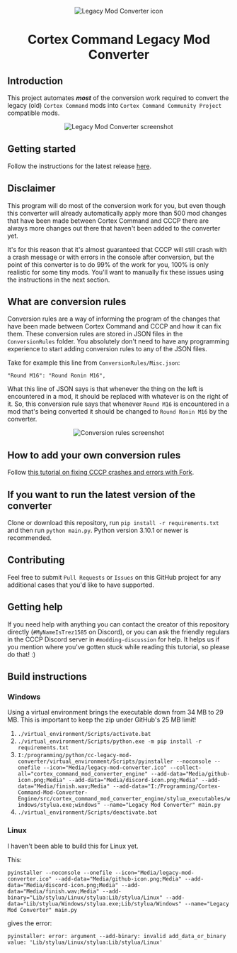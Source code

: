 <p align="center"><img src="Media/legacy-mod-converter-icon.png" alt="Legacy Mod Converter icon"></p>
<h1 align="center">Cortex Command Legacy Mod Converter</h1>

## Introduction
This project automates ***most*** of the conversion work required to convert the legacy (old) `Cortex Command` mods into `Cortex Command Community Project` compatible mods.

<p align="center"><img src="Media/legacy-mod-converter-screenshot.png" alt="Legacy Mod Converter screenshot"></p>

## Getting started
Follow the instructions for the latest release [here](https://github.com/cortex-command-community/Cortex-Command-Legacy-Mod-Converter/releases).

## Disclaimer
This program will do most of the conversion work for you, but even though this converter will already automatically apply more than 500 mod changes that have been made between Cortex Command and CCCP there are always more changes out there that haven't been added to the converter yet.

It's for this reason that it's almost guaranteed that CCCP will still crash with a crash message or with errors in the console after conversion, but the point of this converter is to do 99% of the work for you, 100% is only realistic for some tiny mods. You'll want to manually fix these issues using the instructions in the next section.

## What are conversion rules
Conversion rules are a way of informing the program of the changes that have been made between Cortex Command and CCCP and how it can fix them. These conversion rules are stored in JSON files in the `ConversionRules` folder. You absolutely don't need to have any programming experience to start adding conversion rules to any of the JSON files.

Take for example this line from `ConversionRules/Misc.json`:

`"Round M16": "Round Ronin M16",`

What this line of JSON says is that whenever the thing on the left is encountered in a mod, it should be replaced with whatever is on the right of it. So, this conversion rule says that whenever `Round M16` is encountered in a mod that's being converted it should be changed to `Round Ronin M16` by the converter.

<p align="center"><img src="Media/conversion-rules-screenshot.png" alt="Conversion rules screenshot"></p>

## How to add your own conversion rules
Follow [this tutorial on fixing CCCP crashes and errors with Fork](https://github.com/cortex-command-community/Cortex-Command-Legacy-Mod-Converter/wiki/Fixing-CCCP-crashes-and-errors-with-Fork).

## If you want to run the latest version of the converter
Clone or download this repository, run `pip install -r requirements.txt` and then run `python main.py`. Python version 3.10.1 or newer is recommended.

## Contributing
Feel free to submit `Pull Requests` or `Issues` on this GitHub project for any additional cases that you'd like to have supported.

## Getting help
If you need help with anything you can contact the creator of this repository directly (`#MyNameIsTrez1585` on Discord), or you can ask the friendly regulars in the CCCP Discord server in `#modding-discussion` for help. It helps us if you mention where you've gotten stuck while reading this tutorial, so please do that! :)

## Build instructions

### Windows

Using a virtual environment brings the executable down from 34 MB to 29 MB.
This is important to keep the zip under GitHub's 25 MB limit!

1. `./virtual_environment/Scripts/activate.bat`
2. `./virtual_environment/Scripts/python.exe -m pip install -r requirements.txt`
3. `I:/programming/python/cc-legacy-mod-converter/virtual_environment/Scripts/pyinstaller --noconsole --onefile --icon="Media/legacy-mod-converter.ico" --collect-all="cortex_command_mod_converter_engine" --add-data="Media/github-icon.png;Media" --add-data="Media/discord-icon.png;Media" --add-data="Media/finish.wav;Media" --add-data="I:/Programming/Cortex-Command-Mod-Converter-Engine/src/cortex_command_mod_converter_engine/stylua_executables/windows/stylua.exe;windows" --name="Legacy Mod Converter" main.py`
4. `./virtual_environment/Scripts/deactivate.bat`

### Linux

I haven't been able to build this for Linux yet.

This:

`pyinstaller --noconsole --onefile --icon="Media/legacy-mod-converter.ico" --add-data="Media/github-icon.png;Media" --add-data="Media/discord-icon.png;Media" --add-data="Media/finish.wav;Media" --add-binary="Lib/stylua/Linux/stylua:Lib/stylua/Linux" --add-data="Lib/stylua/Windows/stylua.exe;Lib/stylua/Windows" --name="Legacy Mod Converter" main.py`

gives the error:

`pyinstaller: error: argument --add-binary: invalid add_data_or_binary value: 'Lib/stylua/Linux/stylua:Lib/stylua/Linux'`
